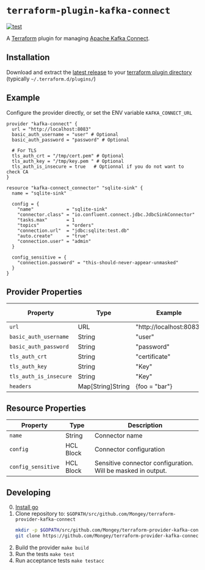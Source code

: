 # `terraform-plugin-kafka-connect`

[![test](https://github.com/Mongey/terraform-provider-kafka-connect/actions/workflows/test.yml/badge.svg)](https://github.com/Mongey/terraform-provider-kafka-connect/actions/workflows/test.yml)

A [Terraform][1] plugin for managing [Apache Kafka Connect][2].

## Installation

Download and extract the [latest
release](https://github.com/Mongey/terraform-provider-kafka-connect/releases/latest) to
your [terraform plugin directory][third-party-plugins] (typically `~/.terraform.d/plugins/`)

## Example

Configure the provider directly, or set the ENV variable `KAFKA_CONNECT_URL`

```hcl
provider "kafka-connect" {
  url = "http://localhost:8083"
  basic_auth_username = "user" # Optional
  basic_auth_password = "password" # Optional

  # For TLS
  tls_auth_crt = "/tmp/cert.pem" # Optional
  tls_auth_key = "/tmp/key.pem " # Optional
  tls_auth_is_insecure = true   # Optionnal if you do not want to check CA
}

resource "kafka-connect_connector" "sqlite-sink" {
  name = "sqlite-sink"

  config = {
    "name"            = "sqlite-sink"
    "connector.class" = "io.confluent.connect.jdbc.JdbcSinkConnector"
    "tasks.max"       = 1
    "topics"          = "orders"
    "connection.url"  = "jdbc:sqlite:test.db"
    "auto.create"     = "true"
    "connection.user" = "admin"
  }

  config_sensitive = {
    "connection.password" = "this-should-never-appear-unmasked"
  }
}
```

## Provider Properties

| Property               | Type              | Example                 | Alternative environment variable name |
| ---------------------- | ----------------- | ----------------------- | ------------------------------------- |
| `url`                  | URL               | "http://localhost:8083" | `KAFKA_CONNECT_URL`                   |
| `basic_auth_username`  | String            | "user"                  | `KAFKA_CONNECT_BASIC_AUTH_USERNAME`   |
| `basic_auth_password`  | String            | "password"              | `KAFKA_CONNECT_BASIC_AUTH_PASSWORD`   |
| `tls_auth_crt`         | String            | "certificate"           | `KAFKA_CONNECT_TLS_AUTH_CRT`          |
| `tls_auth_key`         | String            | "Key"                   | `KAFKA_CONNECT_TLS_AUTH_KEY`          |
| `tls_auth_is_insecure` | String            | "Key"                   | `KAFKA_CONNECT_TLS_IS_INSECURE`       |
| `headers`              | Map[String]String | {foo = "bar"}           | N/A                                   |

## Resource Properties

| Property           | Type      | Description                                                  |
| ------------------ | --------- | ------------------------------------------------------------ |
| `name`             | String    | Connector name                                               |
| `config`           | HCL Block | Connector configuration                                      |
| `config_sensitive` | HCL Block | Sensitive connector configuration. Will be masked in output. |

## Developing

0. [Install go][install-go]
1. Clone repository to: `$GOPATH/src/github.com/Mongey/terraform-provider-kafka-connect`
   ```bash
   mkdir -p $GOPATH/src/github.com/Mongey/terraform-provider-kafka-connect; cd $GOPATH/src/github.com/Mongey/
   git clone https://github.com/Mongey/terraform-provider-kafka-connect.git
   ```
2. Build the provider `make build`
3. Run the tests `make test`
4. Run acceptance tests `make testacc`

[1]: https://www.terraform.io
[2]: https://kafka.apache.org/documentation/#connect
[third-party-plugins]: https://www.terraform.io/docs/configuration/providers.html#third-party-plugins
[install-go]: https://golang.org/doc/install#install

